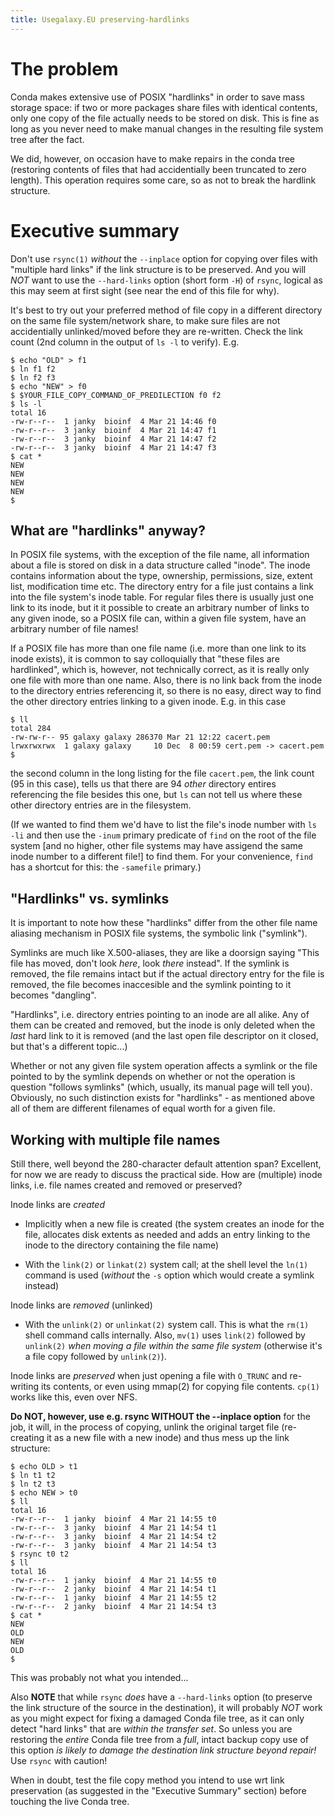 ```yaml
---
title: Usegalaxy.EU preserving-hardlinks
---
```


# The problem


Conda makes extensive use of POSIX "hardlinks" in order to save mass
storage space: if two or more packages share files with identical
contents, only one copy of the file actually needs to be stored on
disk. This is fine as long as you never need to make manual changes in
the resulting file system tree after the fact.

We did, however, on occasion have to make repairs in the conda tree
(restoring contents of files that had accidentially been truncated to
zero length). This operation requires some care, so as not to break the
hardlink structure.


# Executive summary

Don't use `rsync(1)` *without* the `--inplace` option for copying over
files with "multiple hard links" if the link structure is to be
preserved. And you will *NOT* want to use the `--hard-links` option
(short form `-H`) of `rsync`, logical as this may seem at first sight
(see near the end of this file for why).

It's best to try out your preferred method of file copy in
a different directory on the same file system/network share, to make
sure files are not accidentially unlinked/moved before they are
re-written. Check the link count (2nd column in the output of `ls -l`
to verify). E.g.

```
$ echo "OLD" > f1
$ ln f1 f2
$ ln f2 f3
$ echo "NEW" > f0
$ $YOUR_FILE_COPY_COMMAND_OF_PREDILECTION f0 f2
$ ls -l
total 16
-rw-r--r--  1 janky  bioinf  4 Mar 21 14:46 f0
-rw-r--r--  3 janky  bioinf  4 Mar 21 14:47 f1
-rw-r--r--  3 janky  bioinf  4 Mar 21 14:47 f2
-rw-r--r--  3 janky  bioinf  4 Mar 21 14:47 f3
$ cat *
NEW
NEW
NEW
NEW
$ 
```


## What are "hardlinks" anyway?

In POSIX file systems, with the exception of the file name, all
information about a file is stored on disk in a data structure called
"inode". The inode contains information about the type, ownership,
permissions, size, extent list, modification time etc. The directory
entry for a file just contains a link into the file system's inode
table. For regular files there is usually just one link to its inode,
but it it possible to create an arbitrary number of links to any given
inode, so a POSIX file can, within a given file system, have an
arbitrary number of file names!

If a POSIX file has more than one file name (i.e. more than one link
to its inode exists), it is common to say colloquially that "these
files are hardlinked", which is, however, not technically correct, as
it is really only one file with more than one name. Also, there is no
link back from the inode to the directory entries referencing it, so
there is no easy, direct way to find the other directory entries
linking to a given inode. E.g. in this case

```
$ ll
total 284
-rw-rw-r-- 95 galaxy galaxy 286370 Mar 21 12:22 cacert.pem
lrwxrwxrwx  1 galaxy galaxy     10 Dec  8 00:59 cert.pem -> cacert.pem
$ 
```

the second column in the long listing for the file `cacert.pem`, the
link count (95 in this case), tells us that there are 94 *other*
directory entires referencing the file besides this one, but `ls` can
not tell us where these other directory entries are in the filesystem.

(If we wanted to find them we'd have to list the file's inode number
with `ls -li` and then use the `-inum` primary predicate of `find` on
the root of the file system [and no higher, other file systems may
have assigend the same inode number to a different file!] to find
them. For your convenience, `find` has a shortcut for this: the
`-samefile` primary.)


## "Hardlinks" vs. symlinks

It is important to note how these "hardlinks" differ from the other
file name aliasing mechanism in POSIX file systems, the symbolic link
("symlink").

Symlinks are much like X.500-aliases, they are like a doorsign saying
"This file has moved, don't look *here*, look *there* instead". If the
symlink is removed, the file remains intact but if the actual
directory entry for the file is removed, the file becomes inaccesible
and the symlink pointing to it becomes "dangling".

"Hardlinks", i.e. directory entries pointing to an inode are all
alike. Any of them can be created and removed, but the inode is only
deleted when the *last* hard link to it is removed (and the last open
file descriptor on it closed, but that's a different topic...)

Whether or not any given file system operation affects a symlink or
the file pointed to by the symlink depends on whether or not the
operation is question "follows symlinks" (which, usually, its manual
page will tell you). Obviously, no such distinction exists for
"hardlinks" - as mentioned above all of them are different filenames
of equal worth for a given file.


## Working with multiple file names

Still there, well beyond the 280-character default attention span?
Excellent, for now we are ready to discuss the practical side.  How
are (multiple) inode links, i.e. file names created and removed or
preserved?

Inode links are *created*

- Implicitly when a new file is created (the system creates an inode
  for the file, allocates disk extents as needed and adds an entry
  linking to the inode to the directory containing the file name)

- With the `link(2)` or `linkat(2)` system call; at the shell level
  the `ln(1)` command is used (*without* the `-s` option which would
  create a symlink instead)


Inode links are *removed* (unlinked)

- With the `unlink(2)` or `unlinkat(2)` system call. This is what the
  `rm(1)` shell command calls internally. Also, `mv(1)` uses `link(2)`
  followed by `unlink(2)` *when moving a file within the same file
  system* (otherwise it's a file copy followed by `unlink(2)`).


Inode links are *preserved* when just opening a file with `O_TRUNC`
and re-writing its contents, or even using mmap(2) for copying file
contents. `cp(1)` works like this, even over NFS.

**Do NOT, however, use e.g. rsync WITHOUT the --inplace option** for
the job, it will, in the process of copying, unlink the original
target file (re-creating it as a new file with a new inode) and thus
mess up the link structure:

```
$ echo OLD > t1
$ ln t1 t2
$ ln t2 t3
$ echo NEW > t0
$ ll
total 16
-rw-r--r--  1 janky  bioinf  4 Mar 21 14:55 t0
-rw-r--r--  3 janky  bioinf  4 Mar 21 14:54 t1
-rw-r--r--  3 janky  bioinf  4 Mar 21 14:54 t2
-rw-r--r--  3 janky  bioinf  4 Mar 21 14:54 t3
$ rsync t0 t2
$ ll
total 16
-rw-r--r--  1 janky  bioinf  4 Mar 21 14:55 t0
-rw-r--r--  2 janky  bioinf  4 Mar 21 14:54 t1
-rw-r--r--  1 janky  bioinf  4 Mar 21 14:55 t2
-rw-r--r--  2 janky  bioinf  4 Mar 21 14:54 t3
$ cat *
NEW
OLD
NEW
OLD
$ 
```

This was probably not what you intended...

Also **NOTE** that while `rsync` *does* have a `--hard-links` option
(to preserve the link structure of the source in the destination), it
will probably *NOT* work as you might expect for fixing a damaged
Conda file tree, as it can only detect "hard links" that are *within
the transfer set*. So unless you are restoring the *entire* Conda file
tree from a *full*, intact backup copy use of this option *is likely
to damage the destination link structure beyond repair!* Use `rsync`
with caution!

When in doubt, test the file copy method you intend to use wrt link
preservation (as suggested in the "Executive Summary" section) before
touching the live Conda tree.
